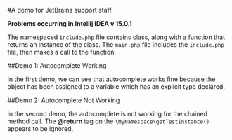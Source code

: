#A demo for JetBrains support staff.

**Problems occurring in Intellij IDEA v 15.0.1**
 
The namespaced `include.php` file contains class, along with a function that returns an instance of the class. 
The `main.php` file includes the `include.php` file, then makes a call to the function.

##Demo 1: Autocomplete Working

In the first demo, we can see that autocomplete works fine because the object has been assigned to a variable which has an explicit type declared.

##Demo 2: Autocomplete Not Working

In the second demo, the autocomplete is not working for the chained method call. The **@return** tag on the `\MyNamespace\getTestInstance()` appears to be ignored.
